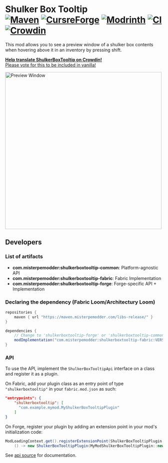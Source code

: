 Shulker Box Tooltip  
[![Maven](https://img.shields.io/maven-metadata/v/https/maven.misterpemodder.com/libs-release/com/misterpemodder/shulkerboxtooltip-fabric/maven-metadata.xml.svg)](https://maven.misterpemodder.com/libs-release/com/misterpemodder/shulkerboxtooltip-fabric)
[![CursreForge](http://cf.way2muchnoise.eu/full_315811_downloads.svg)](https://minecraft.curseforge.com/projects/shulkerboxtooltip)
[![Modrinth](https://img.shields.io/modrinth/dt/2M01OLQq?color=1bd96a&label=modrinth%20downloads)](https://modrinth.com/mod/shulkerboxtooltip)
[![CI](https://github.com/MisterPeModder/ShulkerBoxTooltip/workflows/Main/badge.svg)](https://github.com/MisterPeModder/ShulkerBoxTooltip/actions?query=workflow%3AMain)
[![Crowdin](https://badges.crowdin.net/shulkerboxtooltip/localized.svg)](https://crowdin.com/project/shulkerboxtooltip)
=========================

This mod allows you to see a preview window of a shulker box contents when hovering above it in an inventory by pressing shift.

**[Help translate ShulkerBoxTooltip on Crowdin!](https://crowdin.com/project/shulkerboxtooltip)**  
[Please vote for this to be included in vanilla!](https://feedback.minecraft.net/hc/en-us/community/posts/360074507051-shulker-boxes-should-have-the-new-bundle-interface)

<img src="https://i.imgur.com/4JAmlAz.png" alt="Preview Window" width="500" />

## Developers

### List of artifacts
- **com.misterpemodder:shulkerboxtooltip-common**: Platform-agnostic API
- **com.misterpemodder:shulkerboxtooltip-fabric**: Fabric Implementation
- **com.misterpemodder:shulkerboxtooltip-forge**: Forge-specific API + Implementation

### Declaring the dependency (Fabric Loom/Architectury Loom)
```gradle
repositories {
    maven { url "https://maven.misterpemodder.com/libs-release/" }
}

dependencies {
    // Change to 'shulkerboxtooltip-forge' or 'shulkerboxtooltip-common' depending on the artifact
    modImplementation("com.misterpemodder:shulkerboxtooltip-fabric:VERSION") { transitive false }
}
```

### API
To use the API, implement the `ShulkerBoxTooltipApi` interface on a class and register it as a plugin.

On Fabric, add your plugin class as an entry point of type `"shulkerboxtooltip"` in your `fabric.mod.json` as such:
```json
"entrypoints": {
    "shulkerboxtooltip": [
      "com.example.mymod.MyShulkerBoxTooltipPlugin"
    ]
}
```

On Forge, register your plugin by adding an extension point in your mod's initialization code:
```java
ModLoadingContext.get().registerExtensionPoint(ShulkerBoxTooltipPlugin.class,
    () -> new ShulkerBoxTooltipPlugin(MyModShulkerBoxTooltipPlugin::new));
```

See [api source](https://github.com/MisterPeModder/ShulkerBoxTooltip/blob/1.19/common/src/main/java/com/misterpemodder/shulkerboxtooltip/api/ShulkerBoxTooltipApi.java) for documentation.
